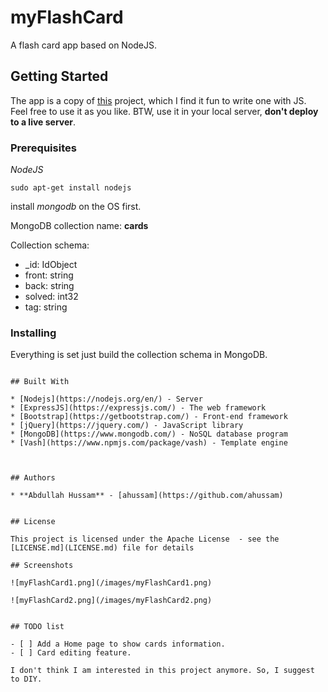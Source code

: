 # myFlashCard

A flash card app based on NodeJS. 

## Getting Started

The app is a copy of [this](https://github.com/jwasham/computer-science-flash-cards) project, which I find it fun to write one with JS. Feel free to use it as you like.  BTW, use it in your local server, **don't deploy to a live server**.

### Prerequisites

*NodeJS* 
```
sudo apt-get install nodejs
```
install *mongodb* on the OS first.

MongoDB collection name: **cards** 

Collection schema: 
* _id: IdObject
* front: string
* back: string 
* solved: int32 
* tag: string

### Installing

Everything is set just build the collection schema in MongoDB. 

```

## Built With

* [Nodejs](https://nodejs.org/en/) - Server
* [ExpressJS](https://expressjs.com/) - The web framework 
* [Bootstrap](https://getbootstrap.com/) - Front-end framework
* [jQuery](https://jquery.com/) - JavaScript library
* [MongoDB](https://www.mongodb.com/) - NoSQL database program
* [Vash](https://www.npmjs.com/package/vash) - Template engine



## Authors

* **Abdullah Hussam** - [ahussam](https://github.com/ahussam)


## License

This project is licensed under the Apache License  - see the [LICENSE.md](LICENSE.md) file for details

## Screenshots

![myFlashCard1.png](/images/myFlashCard1.png)

![myFlashCard2.png](/images/myFlashCard2.png)


## TODO list 

- [ ] Add a Home page to show cards information. 
- [ ] Card editing feature. 

I don't think I am interested in this project anymore. So, I suggest to DIY.
